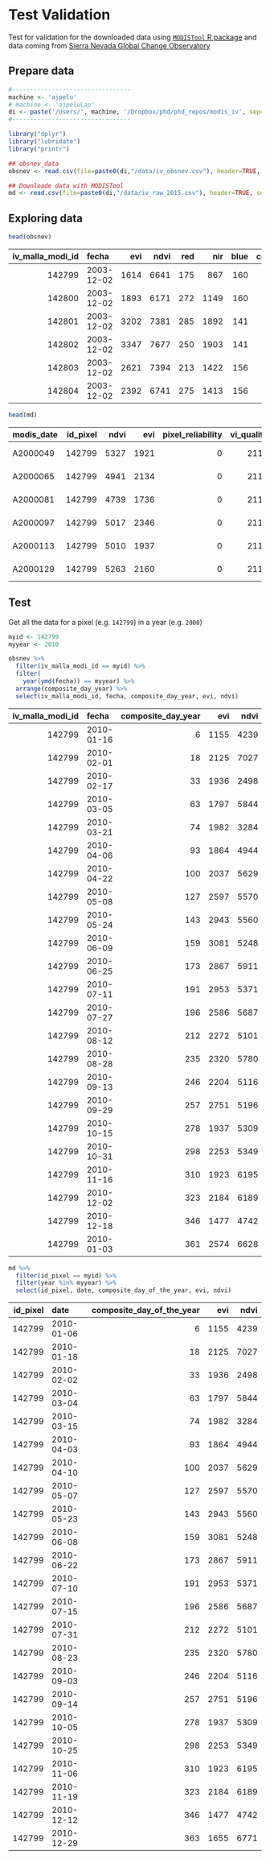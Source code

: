 Test Validation
===============

Test for validation for the downloaded data using [`MODISTool` R package](https://cran.r-project.org/web/packages/MODISTools/index.html) and data coming from [Sierra Nevada Global Change Observatory](https://obsnev.es)

Prepare data
------------

``` r
#---------------------------------
machine <- 'ajpelu'
# machine <- 'ajpeluLap'
di <- paste('/Users/', machine, '/Dropbox/phd/phd_repos/modis_iv', sep='')
#---------------------------------
```

``` r
library("dplyr")
library("lubridate")
library("printr")
```

``` r
## obsnev_data 
obsnev <- read.csv(file=paste0(di,"/data/iv_obsnev.csv"), header=TRUE, sep=",")

## Downloade data with MODISTool 
md <- read.csv(file=paste0(di,"/data/iv_raw_2015.csv"), header=TRUE, sep=",")
```

Exploring data
--------------

``` r
head(obsnev)
```

|  iv\_malla\_modi\_id| fecha      |   evi|  ndvi|  red|   nir|  blue|  composite\_day\_year|        lng|       lat|  poblacion|
|--------------------:|:-----------|-----:|-----:|----:|-----:|-----:|---------------------:|----------:|---------:|----------:|
|               142799| 2003-12-02 |  1614|  6641|  175|   867|   160|                   332|  -3.265398|  37.19641|          1|
|               142800| 2003-12-02 |  1893|  6171|  272|  1149|   160|                   332|  -3.262782|  37.19641|          1|
|               142801| 2003-12-02 |  3202|  7381|  285|  1892|   141|                   332|  -3.260167|  37.19641|          1|
|               142802| 2003-12-02 |  3347|  7677|  250|  1903|   141|                   332|  -3.257552|  37.19641|          1|
|               142803| 2003-12-02 |  2621|  7394|  213|  1422|   156|                   332|  -3.254936|  37.19641|          1|
|               142804| 2003-12-02 |  2392|  6741|  275|  1413|   156|                   332|  -3.252321|  37.19641|          1|

``` r
head(md)
```

| modis\_date |  id\_pixel|  ndvi|   evi|  pixel\_reliability|  vi\_quality|  composite\_day\_of\_the\_year|  year| date       |
|:------------|----------:|-----:|-----:|-------------------:|------------:|------------------------------:|-----:|:-----------|
| A2000049    |     142799|  5327|  1921|                   0|         2116|                             61|  2000| 2000-03-01 |
| A2000065    |     142799|  4941|  2134|                   0|         2116|                             70|  2000| 2000-03-10 |
| A2000081    |     142799|  4739|  1736|                   0|         2116|                             91|  2000| 2000-03-31 |
| A2000097    |     142799|  5017|  2346|                   0|         2116|                            111|  2000| 2000-04-20 |
| A2000113    |     142799|  5010|  1937|                   0|         2116|                            114|  2000| 2000-04-23 |
| A2000129    |     142799|  5263|  2160|                   0|         2116|                            137|  2000| 2000-05-16 |

Test
----

Get all the data for a pixel (e.g. `142799`) in a year (e.g. `2000`)

``` r
myid <- 142799 
myyear <- 2010 
```

``` r
obsnev %>% 
  filter(iv_malla_modi_id == myid) %>%
  filter(
    year(ymd(fecha)) == myyear) %>% 
  arrange(composite_day_year) %>% 
  select(iv_malla_modi_id, fecha, composite_day_year, evi, ndvi)
```

|  iv\_malla\_modi\_id| fecha      |  composite\_day\_year|   evi|  ndvi|
|--------------------:|:-----------|---------------------:|-----:|-----:|
|               142799| 2010-01-16 |                     6|  1155|  4239|
|               142799| 2010-02-01 |                    18|  2125|  7027|
|               142799| 2010-02-17 |                    33|  1936|  2498|
|               142799| 2010-03-05 |                    63|  1797|  5844|
|               142799| 2010-03-21 |                    74|  1982|  3284|
|               142799| 2010-04-06 |                    93|  1864|  4944|
|               142799| 2010-04-22 |                   100|  2037|  5629|
|               142799| 2010-05-08 |                   127|  2597|  5570|
|               142799| 2010-05-24 |                   143|  2943|  5560|
|               142799| 2010-06-09 |                   159|  3081|  5248|
|               142799| 2010-06-25 |                   173|  2867|  5911|
|               142799| 2010-07-11 |                   191|  2953|  5371|
|               142799| 2010-07-27 |                   196|  2586|  5687|
|               142799| 2010-08-12 |                   212|  2272|  5101|
|               142799| 2010-08-28 |                   235|  2320|  5780|
|               142799| 2010-09-13 |                   246|  2204|  5116|
|               142799| 2010-09-29 |                   257|  2751|  5196|
|               142799| 2010-10-15 |                   278|  1937|  5309|
|               142799| 2010-10-31 |                   298|  2253|  5349|
|               142799| 2010-11-16 |                   310|  1923|  6195|
|               142799| 2010-12-02 |                   323|  2184|  6189|
|               142799| 2010-12-18 |                   346|  1477|  4742|
|               142799| 2010-01-03 |                   361|  2574|  6628|

``` r
md %>%
  filter(id_pixel == myid) %>%
  filter(year %in% myyear) %>% 
  select(id_pixel, date, composite_day_of_the_year, evi, ndvi)
```

|  id\_pixel| date       |  composite\_day\_of\_the\_year|   evi|  ndvi|
|----------:|:-----------|------------------------------:|-----:|-----:|
|     142799| 2010-01-06 |                              6|  1155|  4239|
|     142799| 2010-01-18 |                             18|  2125|  7027|
|     142799| 2010-02-02 |                             33|  1936|  2498|
|     142799| 2010-03-04 |                             63|  1797|  5844|
|     142799| 2010-03-15 |                             74|  1982|  3284|
|     142799| 2010-04-03 |                             93|  1864|  4944|
|     142799| 2010-04-10 |                            100|  2037|  5629|
|     142799| 2010-05-07 |                            127|  2597|  5570|
|     142799| 2010-05-23 |                            143|  2943|  5560|
|     142799| 2010-06-08 |                            159|  3081|  5248|
|     142799| 2010-06-22 |                            173|  2867|  5911|
|     142799| 2010-07-10 |                            191|  2953|  5371|
|     142799| 2010-07-15 |                            196|  2586|  5687|
|     142799| 2010-07-31 |                            212|  2272|  5101|
|     142799| 2010-08-23 |                            235|  2320|  5780|
|     142799| 2010-09-03 |                            246|  2204|  5116|
|     142799| 2010-09-14 |                            257|  2751|  5196|
|     142799| 2010-10-05 |                            278|  1937|  5309|
|     142799| 2010-10-25 |                            298|  2253|  5349|
|     142799| 2010-11-06 |                            310|  1923|  6195|
|     142799| 2010-11-19 |                            323|  2184|  6189|
|     142799| 2010-12-12 |                            346|  1477|  4742|
|     142799| 2010-12-29 |                            363|  1655|  6771|
